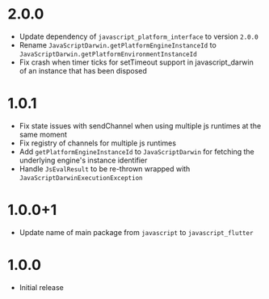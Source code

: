 # 2.0.0

- Update dependency of `javascript_platform_interface` to version `2.0.0`
- Rename `JavaScriptDarwin.getPlatformEngineInstanceId` to `JavaScriptDarwin.getPlatformEnvironmentInstanceId`
- Fix crash when timer ticks for setTimeout support in javascript_darwin of an instance that has been disposed

# 1.0.1

- Fix state issues with sendChannel when using multiple js runtimes at the same moment
- Fix registry of channels for multiple js runtimes
- Add `getPlatformEngineInstanceId` to `JavaScriptDarwin` for fetching the underlying engine's instance identifier
- Handle `JsEvalResult` to be re-thrown wrapped with `JavaScriptDarwinExecutionException`

# 1.0.0+1

- Update name of main package from `javascript` to `javascript_flutter`

# 1.0.0

- Initial release
